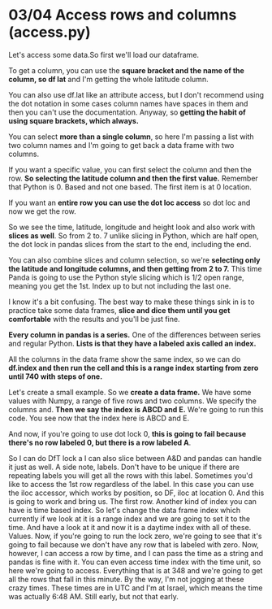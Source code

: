 # 03/04 Access rows and columns (access.py)

Let's access some data.So first we'll load our dataframe. 

To get a column, you can use the **square bracket and the name of the column, so df lat** and I'm getting the whole latitude column. 

You can also use df.lat like an attribute access, but I don't recommend using the dot notation in some cases column names have spaces in them and then you can't use the documentation. Anyway, so **getting the habit of using square brackets, which always.** 

You can select **more than a single column**, so here I'm passing a list with two column names and I'm going to get back a data frame with two columns. 

If you want a specific value, you can first select the column and then the row. **So selecting the latitude column and then the first value.** Remember that Python is 0. Based and not one based. The first item is at 0 location. 

If you want an **entire row you can use the dot loc access** so dot loc and now we get the row.  

So we see the time, latitude, longitude and height look and also work with **slices as well**. So from 2 to. 7 unlike slicing in Python, which are half open, the dot lock in pandas slices from the start to the end, including the end. 

You can also combine slices and column selection, so we're **selecting only the latitude and longitude columns, and then getting from 2 to 7.** This time Panda is going to use the Python style slicing which is 1/2 open range, meaning you get the 1st. Index up to but not including the last one. 

I know it's a bit confusing. The best way to make these things sink in is to practice take some data frames, **slice and dice them until you get comfortable** with the results and you'll be just fine. 

**Every column in pandas is a series.** One of the differences between series and regular Python. **Lists is that they have a labeled axis called an index.** 

All the columns in the data frame show the same index, so we can do **df.index and then run the cell and this is a range index starting from zero until 740 with steps of one.** 

Let's create a small example. So we **create a data frame.** We have some values with Numpy, a range of five rows and two columns. We specify the columns and. **Then we say the index is ABCD and E.** We're going to run this code. You see now that the index here is ABCD and E.


And now, if you're going to use dot lock 0, **this is going to fail because there's no row labeled 0, but there is a row labeled A**.

So I can do DfT lock a I can also slice between A&D and pandas can handle it just as well. A side note, labels. Don't have to be unique if there are repeating labels you will get all the rows with this label. Sometimes you'd like to access the 1st row regardless of the label. In this case you can use the iloc accessor, which works by position, so DF, iloc at location 0. And this is going to work and bring us. The first row. Another kind of index you can have is time based index. So let's change the data frame index which currently if we look at it is a range index and we are going to set it to the time. And have a look at it and now it is a daytime index with all of these. Values. Now, if you're going to run the lock zero, we're going to see that it's going to fail because we don't have any row that is labeled with zero. Now, however, I can access a row by time, and I can pass the time as a string and pandas is fine with it. You can even access time index with the time unit, so here we're going to access. Everything that is at 348 and we're going to get all the rows that fall in this minute. By the way, I'm not jogging at these crazy times. These times are in UTC and I'm at Israel, which means the time was actually 6:48 AM. Still early, but not that early.
